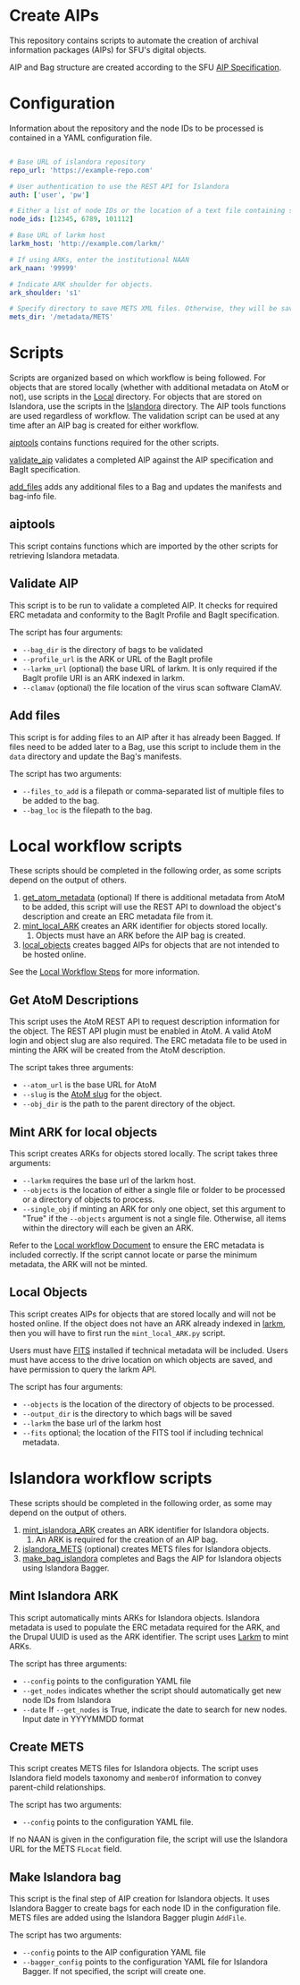 # Create AIPs

This repository contains scripts to automate the creation of archival information packages (AIPs) for SFU's digital
objects.

AIP and Bag structure are created according to the SFU [AIP Specification](https://github.com/kpoloney/aip_spec).

# Configuration

Information about the repository and the node IDs to be processed is contained in a YAML configuration file.

```yaml

# Base URL of islandora repository
repo_url: 'https://example-repo.com'

# User authentication to use the REST API for Islandora
auth: ['user', 'pw']

# Either a list of node IDs or the location of a text file containing space-separated node IDs.
node_ids: [12345, 6789, 101112]

# Base URL of larkm host
larkm_host: 'http://example.com/larkm/'

# If using ARKs, enter the institutional NAAN
ark_naan: '99999'

# Indicate ARK shoulder for objects.
ark_shoulder: 's1'

# Specify directory to save METS XML files. Otherwise, they will be saved in the same folder as the script. 
mets_dir: '/metadata/METS'

```

# Scripts

Scripts are organized based on which workflow is being followed. For objects that are stored locally (whether with 
additional metadata on AtoM or not), use scripts in the [Local](/Local) directory. For objects that are stored on 
Islandora, use the scripts in the [Islandora](/Islandora) directory. The AIP tools functions are used regardless of 
workflow. The validation script can be used at any time after an AIP bag is created for either workflow.

[aiptools](#aiptools) contains functions required for the other scripts. 

[validate_aip](#validate-aip) validates a completed AIP against the AIP specification and BagIt specification. 

[add_files](#add-files) adds any additional files to a Bag and updates the manifests and bag-info file.

## aiptools

This script contains functions which are imported by the other scripts for retrieving Islandora metadata. 

## Validate AIP

This script is to be run to validate a completed AIP. It checks for required ERC metadata and conformity to the 
BagIt Profile and BagIt specification. 

The script has four arguments:
- `--bag_dir` is the directory of bags to be validated
- `--profile_url` is the ARK or URL of the BagIt profile
- `--larkm_url` (optional) the base URL of larkm. It is only required if the BagIt profile URI is an ARK indexed in 
  larkm.
- `--clamav` (optional) the file location of the virus scan software ClamAV. 

## Add files

This script is for adding files to an AIP after it has already been Bagged. If files need to be added later to a 
Bag, use this script to include them in the `data` directory and update the Bag's manifests.

The script has two arguments:
- `--files_to_add` is a filepath or comma-separated list of multiple files to be added to the bag.
- `--bag_loc` is the filepath to the bag.

# Local workflow scripts

These scripts should be completed in the following order, as some scripts depend on the output of others.

1. [get_atom_metadata](#get-atom-descriptions) (optional) If there is additional metadata from AtoM to be added, this 
   script will use the REST API to download the object's description and create an ERC metadata file from it. 
2. [mint_local_ARK](#mint-ark-for-local-objects) creates an ARK identifier for objects stored locally.
   1. Objects must have an ARK before the AIP bag is created. 
3. [local_objects](#local-objects) creates bagged AIPs for objects that are not intended to be hosted online.

See the [Local Workflow Steps](https://github.com/kpoloney/aip_spec/blob/main/local_workflow.md) for more information.

## Get AtoM Descriptions

This script uses the AtoM REST API to request description information for the object. The REST API plugin must be 
enabled in AtoM. A valid AtoM login and object slug are also required. The ERC metadata file to be used in minting 
the ARK will be created from the AtoM description.

The script takes three arguments:
- `--atom_url` is the base URL for AtoM
- `--slug` is the [AtoM slug](https://www.accesstomemory.org/en/docs/2.6/user-manual/glossary/glossary/#term-slug) for the object.
- `--obj_dir` is the path to the parent directory of the object.

## Mint ARK for local objects

This script creates ARKs for objects stored locally. The script takes three arguments:
- `--larkm` requires the base url of the larkm host.
- `--objects` is the location of either a single file or folder to be processed or a directory of objects to process.
- `--single_obj` if minting an ARK for only one object, set this argument to "True" if the `--objects` argument is not 
  a single file. Otherwise, all items within the directory will each be given an ARK.

Refer to the [Local workflow Document](https://github.com/kpoloney/aip_spec/blob/main/local_workflow.md) to ensure 
the ERC metadata is included correctly. If the script cannot locate or parse the minimum metadata, the ARK will not 
be minted.

## Local Objects

This script creates AIPs for objects that are stored locally and will not be hosted online. If the object does not
have an ARK already indexed in [larkm](https://github.com/mjordan/larkm), then you will have to first run the 
`mint_local_ARK.py` script.

Users must have [FITS](https://projects.iq.harvard.edu/fits/get-started-using-fits) installed if technical metadata will
be included. Users must have access to the drive location on which objects are saved, and have permission to query the
larkm API.

The script has four arguments:
- `--objects` is the location of the directory of objects to be processed.
- `--output_dir` is the directory to which bags will be saved
- `--larkm` the base url of the larkm host
- `--fits` optional; the location of the FITS tool if including technical metadata.

# Islandora workflow scripts

These scripts should be completed in the following order, as some may depend on the output of others.

1. [mint_islandora_ARK](#mint-islandora-ark) creates an ARK identifier for Islandora objects.
   1. An ARK is required for the creation of an AIP bag.
2. [islandora_METS](#create-mets) (optional) creates METS files for Islandora objects. 
3. [make_bag_islandora](#make-islandora-bag) completes and Bags the AIP for Islandora objects using Islandora Bagger.

## Mint Islandora ARK

This script automatically mints ARKs for Islandora objects. Islandora metadata is used to populate the ERC metadata
required for the ARK, and the Drupal UUID is used as the ARK identifier. The script uses 
[Larkm](https://github.com/mjordan/larkm) to mint ARKs. 

The script has three arguments:
- `--config` points to the configuration YAML file
- `--get_nodes` indicates whether the script should automatically get new node IDs from Islandora
- `--date` If `--get_nodes` is True, indicate the date to search for new nodes. Input date in YYYYMMDD format

## Create METS

This script creates METS files for Islandora objects. The script uses Islandora field models taxonomy and `memberOf`
information to convey parent-child relationships.

The script has two arguments: 
- `--config` points to the configuration YAML file.

If no NAAN is given in the configuration file, the script will use the Islandora URL for the METS `FLocat` field.

## Make Islandora bag

This script is the final step of AIP creation for Islandora objects. It uses Islandora Bagger to create bags for 
each node ID in the configuration file. METS files are added using the Islandora Bagger plugin `AddFile`.

The script has two arguments:
- `--config` points to the AIP configuration YAML file
- `--bagger_config` points to the configuration YAML file for Islandora Bagger. If not specified, the script will 
  create one.
